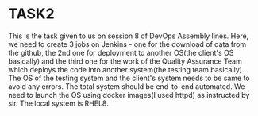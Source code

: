 # TASK2
This is the task given to us on session 8 of DevOps Assembly lines. Here, we need to create 3 jobs on Jenkins - one for the download of data from the github, the 2nd one for deployment to another OS(the client's OS basically) and the third one for the work of the Quality Assurance Team which deploys the code into another system(the testing team basically). The OS of the testing system and the client's system needs to be same to avoid any errors. The total system should be end-to-end automated. We need to launch the OS using docker images(I used httpd) as instructed by sir. The local system is RHEL8.
